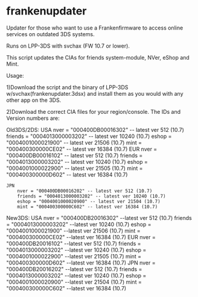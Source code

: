 # frankenupdater
Updater for those who want to use a Frankenfirmware to access online services on outdated 3DS systems.

Runs on LPP-3DS with svchax (FW 10.7 or lower).

This script updates the CIAs for friends system-module, NVer, eShop and Mint.

Usage:

1)Download the script and the binary of LPP-3DS w/svchax(frankenupdater.3dsx) and install them as you would with any other app on the 3DS.

2)Download the correct CIA files for your region/console. The IDs and Version numbers are:

Old3DS/2DS:
	USA
		nver = "000400DB00016302" -- latest ver 512 (10.7)
		friends = "0004013000003202" -- latest ver 10240 (10.7)
		eshop = "0004001000021900" -- latest ver 21506 (10.7)
		mint = "000400300000CE02" -- latest ver 16384 (10.7)
	EUR
		nver = "000400DB00016102" -- latest ver 512 (10.7)
		friends = "0004013000003202" -- latest ver 10240 (10.7)
		eshop = "0004001000022900" -- latest ver 21505 (10.7)
		mint = "000400300000D602" -- latest ver 16384 (10.7)

	JPN
		nver = "000400DB00016202" -- latest ver 512 (10.7)
		friends = "0004013000003202" -- latest ver 10240 (10.7)
		eshop = "0004001000020900" -- latest ver 21504 (10.7)
		mint = "000400300000C602" -- latest ver 16384 (10.7)



New3DS:
	USA
		nver = "000400DB20016302" --latest ver 512 (10.7)
		friends = "0004013000003202" --latest ver 10240 (10.7)
		eshop = "0004001000021900" --latest ver 21506 (10.7)
		mint = "000400300000CE02" --latest ver 16384 (10.7)
	EUR
		nver = "000400DB20016102" --latest ver 512 (10.7)
		friends = "0004013000003202" --latest ver 10240 (10.7)
		eshop = "0004001000022900" --latest ver 21505 (10.7)
		mint = "000400300000D602" --latest ver 16384 (10.7)
	JPN
		nver = "000400DB20016202" --latest ver 512 (10.7)
		friends = "0004013000003202" --latest ver 10240 (10.7)
		eshop = "0004001000020900" --latest ver 21504 (10.7)
		mint = "000400300000C602" --latest ver 16384 (10.7)

